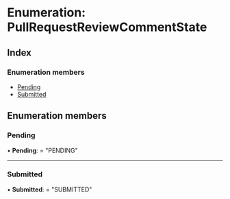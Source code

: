 
# Enumeration: PullRequestReviewCommentState

## Index

### Enumeration members

* [Pending](pullrequestreviewcommentstate.md#pending)
* [Submitted](pullrequestreviewcommentstate.md#submitted)

## Enumeration members

###  Pending

• **Pending**: = "PENDING"

___

###  Submitted

• **Submitted**: = "SUBMITTED"
